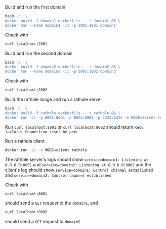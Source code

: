 Build and run the first domain

```bash
bash -c '\
docker build -f domain1.dockerfile . -t domain1 && \
docker run --name domain1 -it -p 2001:1001 domain1'
```

Check with

```bash
curl localhost:2001
```

Build and run the second domain

```bash
bash -c '\
docker build -f domain2.dockerfile . -t domain2 && \
docker run --name domain2 -it -p 2002:1002 domain2'
```

Check with

```bash
curl localhost:2002
```

Build the rathole image and run a rathole server

```bash
bash -c '\
docker build -f rathole.dockerfile . -t rathole && \
docker run -it -p 8001:8001 -p 8002:8002 -p 2333:2333 -e MODE=server rathole'
```

Run `curl localhost:8001` or `curl localhost:8002` should return `Recv failure: Connection reset by peer`

Run a rathole client

```bash
docker run -it -e MODE=client rathole
```

The rathole server's logs should show `service=domain1: Listening at 0.0.0.0:8001` and `service=domain2: Listening at 0.0.0.0:8002` and the client's log should show `service=domain1: Control channel established` and `service=domain2: Control channel established`

Check with

```bash
curl localhost:8001
```

should send a `GET` request to the `domain1`, and

```bash
curl localhost:8002
```

should send a `GET` request to `domain2`
